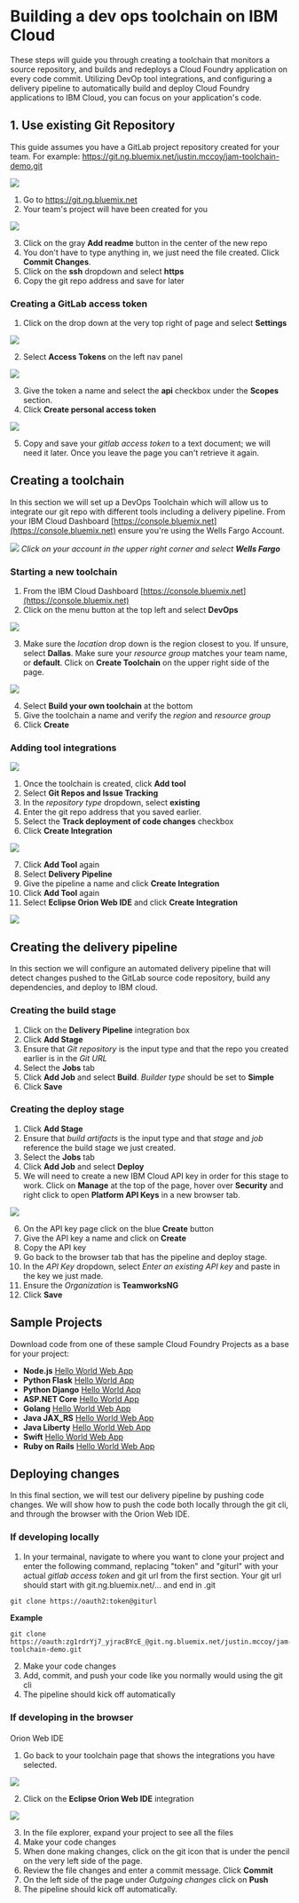 # Building a dev ops toolchain on IBM Cloud

These steps will guide you through creating a toolchain that monitors a source repository, and builds and redeploys a Cloud Foundry application on every code commit. Utilizing DevOp tool integrations, and configuring a delivery pipeline to automatically build and deploy Cloud Foundry applications to IBM Cloud, you can focus on your application's code.



## 1. Use existing Git Repository
This guide assumes you have a GitLab project repository created for your team. For example: https://git.ng.bluemix.net/justin.mccoy/jam-toolchain-demo.git

![](docs/images/gitlab_overview.png)

1. Go to https://git.ng.bluemix.net
2. Your team's project will have been created for you

![](docs/images/gitlab_project_view.png)

3. Click on the gray **Add readme** button in the center of the new repo
4. You don't have to type anything in, we just need the file created. Click **Commit Changes**.
5. Click on the **ssh** dropdown and select **https**
6. Copy the git repo address and save for later

### Creating a GitLab access token 
1. Click on the drop down at the very top right of page and select **Settings**

![](docs/images/gitlab_settings.png)

2. Select **Access Tokens** on the left nav panel

![](docs/images/gitlab_select_accesstoken.png)

3. Give the token a name and select the **api** checkbox under the **Scopes** section.
4. Click **Create personal access token**

![](docs/images/gitlab_create_accesstoken.png)

5. Copy and save your *gitlab access token* to a text document; we will need it later. Once you leave the page you can't retrieve it again.

## Creating a toolchain

In this section we will set up a DevOps Toolchain which will allow us to integrate our git repo with different tools including a delivery pipeline. From your IBM Cloud Dashboard [https://console.bluemix.net](https://console.bluemix.net) ensure you're using the Wells Fargo Account.

![](docs/images/set_account.png)
_Click on your account in the upper right corner and select **Wells Fargo**_

### Starting a new toolchain

1. From the IBM Cloud Dashboard [https://console.bluemix.net](https://console.bluemix.net)
2. Click on the menu button at the top left and select **DevOps**

![](docs/images/devops.png)

3. Make sure the *location* drop down is the region closest to you. If unsure, select **Dallas**. Make sure your *resource group* matches your team name, or **default**. Click on **Create Toolchain** on the upper right side of the page.

![](docs/images/toolchain_overview.png)

4. Select **Build your own toolchain** at the bottom
5. Give the toolchain a name and verify the *region* and *resource group*
6. Click **Create**

### Adding tool integrations

![](docs/images/toolchain_integrations.png)

1. Once the toolchain is created, click **Add tool**
2. Select **Git Repos and Issue Tracking**
3. In the *repository type* dropdown, select **existing**
4. Enter the git repo address that you saved earlier.
5. Select the **Track deployment of code changes** checkbox
6. Click **Create Integration**

![](docs/images/create_integration.png)

7. Click **Add Tool** again
8. Select **Delivery Pipeline**
9. Give the pipeline a name and click **Create Integration**
10. Click **Add Tool** again
11. Select **Eclipse Orion Web IDE** and click **Create Integration**

![](docs/images/toolchain_setup.png)

## Creating the delivery pipeline

In this section we will configure an automated delivery pipeline that will detect changes pushed to the GitLab source code repository, build any dependencies, and deploy to IBM cloud.

### Creating the build stage

1. Click on the **Delivery Pipeline** integration box
2. Click **Add Stage**
3. Ensure that *Git repository* is the input type and that the repo you created earlier is in the *Git URL*
4. Select the **Jobs** tab
5. Click **Add Job** and select **Build**.  *Builder type* should be set to **Simple**
6. Click **Save**

### Creating the deploy stage

1. Click **Add Stage**
2. Ensure that *build artifacts* is the input type and that *stage* and *job* reference the build stage we just created.
3. Select the **Jobs** tab
4. Click **Add Job** and select **Deploy**
5. We will need to create a new IBM Cloud API key in order for this stage to work. Click on **Manage** at the top of the page, hover over **Security** and right click to open **Platform API Keys** in a new browser tab.

![](docs/images/manage_api_key.png)

6. On the API key page click on the blue **Create** button
7. Give the API key a name and click on **Create**
8. Copy the API key
9. Go back to the browser tab that has the pipeline and deploy stage.
10. In the *API Key* dropdown, select *Enter an existing API key* and paste in the key we just made.
11. Ensure the *Organization* is **TeamworksNG**
12. Click **Save**

## Sample Projects
Download code from one of these sample Cloud Foundry Projects as a base for your project:

* **Node.js** [Hello World Web App](https://github.com/IBM-Cloud/node-helloworld)
* **Python Flask** [Hello World App]()
* **Python Django** [Hello World App]()
* **ASP.NET Core** [Hello World App](https://github.com/IBM-Cloud/aspnet-core-helloworld)
* **Golang** [Hello World Web App](https://github.com/IBM-Cloud/go-hello-world)
* **Java JAX_RS** [Hello World Web App](https://github.com/IBM-Cloud/java-web-service)
* **Java Liberty** [Hello World Web App](https://github.com/IBM-Cloud/java-helloworld)
* **Swift** [Hello World Web App](https://github.com/IBM-Cloud/swift-helloworld)
* **Ruby on Rails** [Hello World Web App](https://github.com/IBM-Cloud/ruby-rails-helloworld)

## Deploying changes

In this final section, we will test our delivery pipeline by pushing code changes. We will show how to push the code both locally through the git cli, and through the browser with the Orion Web IDE. 

### If developing locally

1. In your termainal, navigate to where you want to clone your project and enter the following command, replacing "token" and "giturl" with your actual *gitlab access token* and git url from the first section. Your git url should start with git.ng.bluemix.net/... and end in .git

```
git clone https://oauth2:token@giturl
```

**Example**
```
git clone https://oauth:zg1rdrYj7_yjracBYcE_@git.ng.bluemix.net/justin.mccoy/jam-toolchain-demo.git
```

2. Make your code changes
3. Add, commit, and push your code like you normally would using the git cli
4. The pipeline should kick off automatically

### If developing in the browser
####
Orion Web IDE 
1. Go back to your toolchain page that shows the integrations you have selected.

![](docs/images/toolchain.png)

2. Click on the **Eclipse Orion Web IDE** integration

![](docs/images/orion.png)

3. In the file explorer, expand your project to see all the files
4. Make your code changes
5. When done making changes, click on the git icon that is under the pencil on the very left side of the page.
6. Review the file changes and enter a commit message. Click **Commit**
7. On the left side of the page under *Outgoing changes* click on **Push**
8. The pipeline should kick off automatically.
